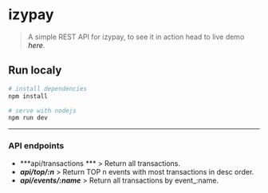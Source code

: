 # izypay

> A simple REST API for izypay, to see it in action head to live demo <a src="https://izypay.herokuapp.com/api/transactions"> *here*</a>. 

## Run localy
``` bash
# install dependencies
npm install

# serve with nodejs
npm run dev
```
------------
### API endpoints
- ***api/transactions *** > Return all transactions.
- ***api/top/:n***  > Return TOP n events with most transactions in desc order.
- ***api/events/:name***  > Return all transactions by event_:name.



